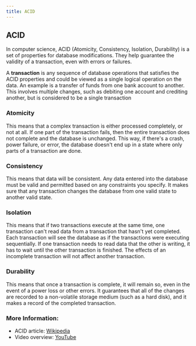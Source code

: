 ```yaml
---
title: ACID
---
```

## ACID
In computer science, ACID (Atomicity, Consistency, Isolation, Durability) is a set of properties for database modifications. They help guarantee the validity of a transaction, even with errors or failures.

A **transaction** is any sequence of database operations that satisfies the ACID properties and could be viewed as a single logical operation on the data. An example is a transfer of funds from one bank account to another. This involves multiple changes, such as debiting one account and crediting another, but is considered to be a single transaction

### Atomicity
This means that a complex transaction is either processed completely, or not at all. If one part of the transaction fails, then the entire transaction does not complete and the database is unchanged. This way, if there's a crash, power failure, or error, the database doesn't end up in a state where only parts of a transaction are done.

### Consistency
This means that data will be consistent. Any data entered into the database must be valid and permitted based on any constraints you specify. It makes sure that any transaction changes the database from one valid state to another valid state.

### Isolation
This means that if two transactions execute at the same time, one transaction can't read data from a transaction that hasn't yet completed. Each transaction will see the database as if the transactions were executing sequentially. If one transaction needs to read data that the other is writing, it has to wait until the other transaction is finished. The effects of an incomplete transaction will not affect another transaction.

### Durability 
This means that once a transaction is complete, it will remain so, even in the event of a power loss or other errors. It guarantees that all of the changes are recorded to a non-volatile storage medium (such as a hard disk), and it makes a record of the completed transaction.

### More Information:
- ACID article: <a href='https://en.wikipedia.org/wiki/ACID' target='_blank' rel='nofollow'>Wikipedia</a>
- Video overview: <a href='https://www.youtube.com/watch?v=LSB4eceRsw8' target='_blank' rel='nofollow'>YouTube</a>
